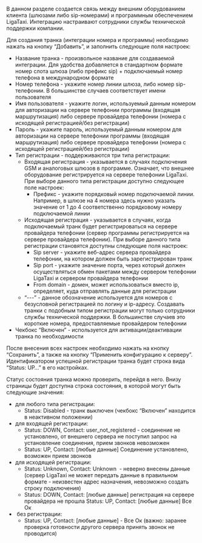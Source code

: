 В данном разделе создается связь между внешним оборудованием клиента (шлюзами либо sip-номерами) и программным обеспечением LigaTaxi. Интеграцию настраивают сотрудники службы технической поддержки компании.

Для создания транка (интеграции номера и программы) необходимо нажать на кнопку “Добавить”, и заполнить следующие поля настроек:

* Название транка - произвольное название для создаваемой интеграции. Для удобства добавляется в стандартном формате номер слота шлюза (либо префикс sip) + подключаемый номер телефона в международном формате
* Номер телефона - укажите номер линии шлюза, либо номер sip-телефонии. В большинстве случаев соответствует имени пользователя
* Имя пользователя - укажите логин, используемый данным номером для авторизации на сервере телефонии программы (входящая маршрутизация) либо сервере провайдера телефонии (номера с исходящей регистрацией/без регистрации)
* Пароль - укажите пароль, используемый данным номером для авторизации на сервере телефонии программы (входящая маршрутизация) либо сервере провайдера телефонии (номера с исходящей регистрацией/без регистрации)
* Тип регистрации - поддерживаются три типа регистрации:
    * Входящая регистрация - указывается в случаях подключения GSM и аналоговых шлюзов в программе. Означает, что внешнее оборудование регистрируется на сервере телефонии LigaTaxi. При выборе данного типа регистрации доступно следующее поле настроек:
        * Префикс - укажите порядковый номер подключаемой линии. Например, в шлюзе на 4 номера здесь нужно указать значение от 1 до 4 соответственно порядковому номеру подключаемой линии
    * Исходящая регистрация - указывается в случаях, когда подключаемый транк будет регистрироваться на сервере провайдера телефонии (сервер программы регистрируется на сервере провайдера телефонии). При выборе данного типа регистрации становятся доступны следующие поля настроек:
        * Sip server - укажите веб-адрес сервера провайдера телефонии, на котором должен быть зарегистрирован транк
        * Sip port - укажите значение порта, через который должен осуществляться обмен пакетами между сервером телефонии LigaTaxi и сервером провайдера телефонии
        * From domain - домен, может использоваться вместо ip, определяет, куда отправлять данные для регистрации
    * “---” - данное обозначение используется для номеров с безусловной регистрацией по логину и ip-адресу. Создавать транки с подобным типом регистрации могут только сотрудники службы технической поддержки. В большинстве случаев это короткие номера, предоставляемые провайдером телефонии
* Чекбокс “Включен” - используется для активации/деактивации транка по необходимости

После внесения всех настроек необходимо нажать на кнопку “Сохранить”, а также на кнопку “Применить конфигурацию к серверу”. Идентификатором успешной регистрации транка будет строка вида “Status: UP…” в его настройках.

Статус состояния транка можно проверить, перейдя в него. Внизу страницы будет доступна строка состояния, в которой могут быть следующие значения:

* для любого типа регистрации:
    * Status: Disabled - транк выключен (чекбокс “Включен” находится в неактивном положении)
* для входящей регистрации:
    * Status: DOWN, Contact: user_not_registered - cоединение не установлено, от внешнего сервера не поступил запрос на установление соединения, прием звонков невозможен
    * Status: UP, Contact: [любые данные] Соединение установлено, возможен прием звонков
* для исходящей регистрации:
    * Status: Unknown, Contact: Unknown  - неверно внесены данные (сервер LigaTaxi не может передать данные в правильном формате - неизвестен адрес назначения, невозможно создать строку подключения)
    * Status: DOWN, Contact: [любые данные] регистрация на сервере провайдера не прошла
        Status: UP, Contact: [любые данные] Все Ок
*  без регистрации:
    * Status: UP, Contact: [любые данные] - Все Ок (важно: заранее проверка готовности другого сервера принять звонок не проводится)